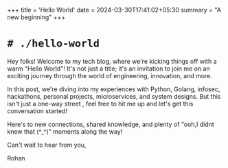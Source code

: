 +++
title = 'Hello World'
date = 2024-03-30T17:41:02+05:30
summary = "A new beginning"
+++

# `# ./hello-world`

Hey folks! Welcome to my tech blog, where we're kicking things off with a warm "Hello World"! It's not just a title; it's an invitation to join me on an exciting journey through the world of engineering, innovation, and more.

In this post, we're diving into my experiences with Python, Golang, infosec, hackathons, personal projects, microservices, and system designs. But this isn't just a one-way street , feel free to hit me up and let's get this conversation started!

Here's to new connections, shared knowledge, and plenty of "ooh,I didnt knew that (^\_^)" moments along the way!

Can't wait to hear from you,

Rohan
